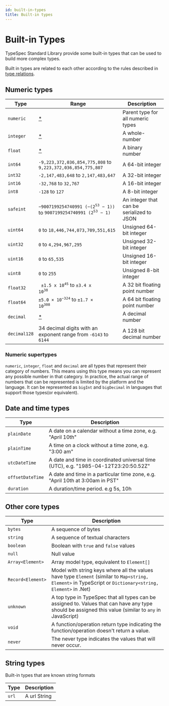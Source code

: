 ```yaml
---
id: built-in-types
title: Built-in types
---
```


# Built-in Types

TypeSpec Standard Library provide some built-in types that can be used to build more complex types.

Built in types are related to each other according to the rules described in [type relations](../language-basics/type-relations.md).

## Numeric types

| Type         | Range                                                                                                        | Description                               |
| ------------ | ------------------------------------------------------------------------------------------------------------ | ----------------------------------------- |
| `numeric`    | [\*](#numeric-supertypes)                                                                                    | Parent type for all numeric types         |
| `integer`    | [\*](#numeric-supertypes)                                                                                    | A whole-number                            |
| `float`      | [\*](#numeric-supertypes)                                                                                    | A binary number                           |
| `int64`      | `-9,223,372,036,854,775,808` to `9,223,372,036,854,775,807`                                                  | A 64-bit integer                          |
| `int32`      | `-2,147,483,648` to `2,147,483,647`                                                                          | A 32-bit integer                          |
| `int16`      | `-32,768` to `32,767`                                                                                        | A 16-bit integer                          |
| `int8`       | `-128` to `127`                                                                                              | A 8-bit integer                           |
| `safeint`    | <code>−9007199254740991 (−(2<sup>53</sup> − 1))</code> to <code>9007199254740991 (2<sup>53</sup> − 1)</code> | An integer that can be serialized to JSON |
| `uint64`     | `0` to `18,446,744,073,709,551,615`                                                                          | Unsigned 64-bit integer                   |
| `uint32`     | `0` to `4,294,967,295`                                                                                       | Unsigned 32-bit integer                   |
| `uint16`     | `0` to `65,535`                                                                                              | Unsigned 16-bit integer                   |
| `uint8`      | `0` to `255 `                                                                                                | Unsigned 8-bit integer                    |
| `float32`    | <code> ±1.5 x 10<sup>45</sup></code> to <code>±3.4 x 10<sup>38</sup></code>                                  | A 32 bit floating point number            |
| `float64`    | <code>±5.0 × 10<sup>−324</sup></code> to <code>±1.7 × 10<sup>308</sup></code>                                | A 64 bit floating point number            |
| `decimal`    | [\*](#numeric-supertypes)                                                                                    | A decimal number                          |
| `decimal128` | 34 decimal digits with an exponent range from `-6143` to `6144`                                              | A 128 bit decimal number                  |

### Numeric supertypes

`numeric`, `integer`, `float` and `decimal` are all types that represent their category of numbers. This means using this type means you can represent any possible number in that category. In practice, the actual range of numbers that can be represented is limited by the platform and the language. It can be represented as `bigInt` and `bigDecimal` in languages that support those types(or equivalent).

## Date and time types

| Type             | Description                                                                         |
| ---------------- | ----------------------------------------------------------------------------------- |
| `plainDate`      | A date on a calendar without a time zone, e.g. "April 10th"                         |
| `plainTime`      | A time on a clock without a time zone, e.g. "3:00 am"                               |
| `utcDateTime`    | A date and time in coordinated universal time (UTC), e.g. "1985-04-12T23:20:50.52Z" |
| `offsetDateTime` | A date and time in a particular time zone, e.g. "April 10th at 3:00am in PST"       |
| `duration`       | A duration/time period. e.g 5s, 10h                                                 |

## Other core types

| Type              | Description                                                                                                                                                |
| ----------------- | ---------------------------------------------------------------------------------------------------------------------------------------------------------- |
| `bytes`           | A sequence of bytes                                                                                                                                        |
| `string`          | A sequence of textual characters                                                                                                                           |
| `boolean`         | Boolean with `true` and `false` values                                                                                                                     |
| `null`            | Null value                                                                                                                                                 |
| `Array<Element>`  | Array model type, equivalent to `Element[]`                                                                                                                |
| `Record<Element>` | Model with string keys where all the values have type `Element` (similar to `Map<string, Element>` in TypeScript or `Dictionary<string, Element>` in .Net) |
| `unknown`         | A top type in TypeSpec that all types can be assigned to. Values that can have any type should be assigned this value (similar to `any` in JavaScript)     |
| `void`            | A function/operation return type indicating the function/operation doesn't return a value.                                                                 |
| `never`           | The never type indicates the values that will never occur.                                                                                                 |

## String types

Built-in types that are known string formats

| Type  | Description  |
| ----- | ------------ |
| `url` | A url String |
